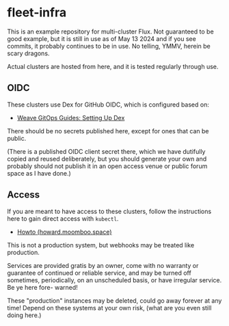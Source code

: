 # fleet-infra

This is an example repository for multi-cluster Flux. Not guaranteed to be good
example, but it is still in use as of May 13 2024 and if you see commits, it
probably continues to be in use. No telling, YMMV, herein be scary dragons.

Actual clusters are hosted from here, and it is tested regularly through use.

## OIDC

These clusters use Dex for GitHub OIDC, which is configured based on:

* [Weave GitOps Guides: Setting Up Dex](https://docs.gitops.weave.works/docs/guides/setting-up-dex/#deploy-dex)

There should be no secrets published here, except for ones that can be public.

(There is a published OIDC client secret there, which we have dutifully copied
and reused deliberately, but you should generate your own and probably should
not publish it in an open access venue or public forum space as I have done.)

## Access

If you are meant to have access to these clusters, follow the instructions here
to gain direct access with `kubectl`.

* [Howto (howard.moomboo.space)](https://howto.howard.moomboo.space)

This is not a production system, but webhooks may be treated like production.

Services are provided gratis by an owner, come with no warranty or guarantee of
continued or reliable service, and may be turned off sometimes, periodically,
on an unscheduled basis, or have irregular service. Be ye here fore- warned!

These "production" instances may be deleted, could go away forever at any time!
Depend on these systems at your own risk, (what are you even still doing here.)
